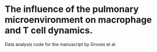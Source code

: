 # The influence of the pulmonary microenvironment on macrophage and T cell dynamics.
 Data analysis code for the manuscript by Groves et al.
